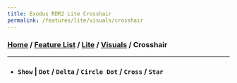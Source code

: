 ```yaml
---
title: Exodus RDR2 Lite Crosshair
permalink: /features/lite/visuals/crosshair
---
```

### [Home](/) / [Feature List](/features) / [Lite](/features/lite) / [Visuals](/features/lite/visuals) / Crosshair
---
- ### `Show` | `Dot` / `Delta` / `Circle Dot` / `Cross` / `Star`
